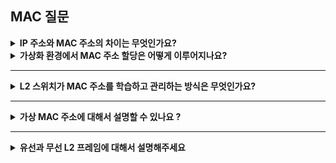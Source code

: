 ## MAC 질문

<details>
<summary> <strong> IP 주소와 MAC 주소의 차이는 무엇인가요? </strong></summary>
<div markdown="1>

IP 주소는 네트워크 계층에서 사용되는 주소며, 논리적 주소이다. 호스트와 네트워크 부분으로 나뉘며 IPv4와 IPv6가 있다.

MAC 주소는 데이터 링크 계층에서 사용되는 고유한 물리적 주소이다. NIC에 할당된 고유한 주소로 보통 48비트로 구성된다.

<details>
<summary> <strong> 네트워크 통신에서 두 주소가 필요한 이유는 무엇인가요? </strong></summary>
<div markdown="1">

IP 주소는 네트워크 상에서 데이터를 전달할 경로를 설정하고, MAC 주소는 해당 데이터를 물리적으로 전달하는 데 사용된다.

IP 주소: 네트워크 내에서 장치들을 구분하고 라우팅하는 데 필요하다. 패킷이 목적지까지 전달되도록 경로를 지정하는데 사용된다.

MAC 주소: 실제로 물리적인 네트워크 연결에서 사용되며 장치 간의 직접적인 데이터 전송이 필요하다. 같은 네트워크 내의 장치들 간의 통신에서 중요한 역할을 한다.

</div>
</details>

<details>
<summary><strong> 가상화 환경에서 MAC 주소 할당은 어떻게 이루어지나요? </strong></summary>
<div markdown="1">

(vNIC)가상 네트워크 인터페이스 카드에 할당된다. 가상 머신이 생성될 때, 호스트 시스템에서 가상 네트워크 인터페이스에 MAC 주소를 할당한다.

</div>
</details>

</div>
</details>

---

<details>
<summary><strong> L2 스위치가 MAC 주소를 학습하고 관리하는 방식은 무엇인가요? </strong></summary>
<div markdown="1>

L2 스위치는 MAC 주소 테이블을 기반으로 프레임을 전달한다.

1. 프레임 수신

   스위치가 특정 포트에서 프레임을 수신하면 프레임의 출발지 MAC 주소를 확인

2. MAC 주소 학습

   스위치는 프레임이 들어온 포트와 출발지 MAC 주소를 매핑해 MAC 주소 테이블에 저장

   특정 MAC 주소가 어느 포트와 연결되어 있는 지 알 수 있음

3. 목적지 MAC 주소 확인

   프레임의 목적지 MAC 주소를 MAC 주소 테이블에서 검색

   만약 테이블에 주소가 존재하면 유니캐스트

4. 테이블 갱신

   MAC 주소 테이블은 동적으로 관리되며, 일정 시간이 지나면 오래된 주소는 삭제된다.(5분)

<details>
<summary><strong> MAC 주소 테이블 관리는 어떻게 하나요? </strong></summary>
<div markdown="1">

동적 학습과 타임아웃을 통해 이루어진다.

동적 학습:

스위치는 수신한 프레임의 출발지 MAC 주소와 수신 포트를 테이블에 자동으로 추가한다.새로운 프레임을 받을 때마다 해당 MAC 주소가 없으면 새로 추가하고, 이미 존재하면 갱신한다.

타임 아웃:

저장된 항목은 일정시간 동안 업데이트가 없으면 삭제된다.이를 통해 네트워크 변화에 동적으로 대응할 수 있다.

</div>
</details>

<details>
<summary><strong> 플러딩이 발생하는 상황과 처리 방식은 어떻게 되나요? </strong></summary>
<div markdown="1">

스위치가 목적지 MAC 주소를 MAC 주소 테이블에서 찾을 수 없는 경우에 플러딩이 발생한다.

</div>
</details>

<details>
<summary><strong> 플러딩과 브로드캐스트의 차이는 무엇일까요 </strong></summary>
<div markdown="1">

플러딩은 MAC 주소 테이블에 목적지 MAC 주소가 없는 경우 모든 포트로 프레임을 전송하고 브로드캐스트는 MAC 주소 FF:FF:FF:FF:FF:FF로 전송한다.

![플러딩과 브로드캐스트 차이점](./images/플러딩vs브로드캐스트.png)

</div>
</details>

</div>
</details>

---

<details>
<summary><strong> 가상 MAC 주소에 대해서 설명할 수 있나요 ? </strong></summary>
<div markdown="1>

실제 NIC가 아닌 논리적으로 생성된 MAC 주소를 의미한다. 고가용성을 제공하거나 특정 네트워크 기능을 지원하기 위해 사용된다.

네트워크에서 가상 MAC 주소는 실제 MAC 주소처럼 작동하며, 데이터 패킷이 가상 MAC 주소로 전송되면 해당 MAC 주소를 사용하는 활성 장치로 전달된다.

</div>
</details>

---

<details>
<summary><strong> 한 컴퓨터에서 MAC 주소는 몇 개일까요 ? </strong></summary>
<div markdown="1>

NIC 개수만큼 MAC 주소가 존재한다. 즉 각 네트워크 인터페이스마다 고유한 MAC 주소가 할당된다.

</div>
</details>

---

<details>
<summary><strong> 유선과 무선 L2 프레임에 대해서 설명해주세요 </strong></summary>
<div markdown="1>

유선 L2 프레임은 이더넷 2 프레임이 일반적으로 사용된다. 유선 네트워크에서는 물리적 케이블(이더넷 케이블)을 통해 데이터가 전송된다. 신호의 감쇠나 간섭이 상대적으로 적다.

무선 L2 프레임은 IEEE 802.11 표준을 따르며, Ethernet 프레임과는 구조가 다르다. 무선 네트워크는 wifi와 같은 무선 신호를 사용해 데이터를 전송한다. 신호 간섭과 장애물에 민감하고, 보안과 인증 메커니즘이 중요하다.

</div>
</details>

---

<details>
<summary><strong> DHCP에서 MAC 주소가 어떻게 활용되나요? </strong></summary>
<div markdown="1>

MAC 주소를 기반으로 장치에 IP 주소를 할당한다. MAC 주소는 네트워크에서 장치를 고유하게 식별하기 위한 역할을 한다.

IP 주소 요청: 클라이언트가 DHCP DISCOVER 메세지를 보낼 때, 자신의 MAC 주소를 포함해 DHCP 서버에 보낸다.

IP 주소 할당: DHCP 서버는 클라이언트의 MAC 주소를 확인하고 이에 따라 IP 주소를 할당한다.

MAC 주소 기반 예약: DHCP 서버는 특정 MAC 주소에 항상 동일한 IP 주소를 할당하도록 설정할 수 있다.

<details>
<summary><strong> DHCP 서버가 고정 IP 주소를 할당하기 위해 MAC 주소를 사용하는 방식(예약 IP 설정)을 설명해 보세요. </strong></summary>
<div markdown="1">

MAC 주소 기반 고정 IP 설정:

네트워크 관리자는 DHCP 서버에 특정 MAC 주소와 고정 IP 주소를 매핑하여 설정한다. 설정 후, 해당 MAC 주소를 가진 장치가 DHCP 요청을 보낼 때 DHCP 서버는 항상 동일한 IP 주소를 할당한다.

</div>
</details>

<details>
<summary><strong> DHCP와 ARP가 MAC 주소를 활용하는 방식의 공통점과 차이점을 설명해 보세요.</strong></summary>
<div markdown="1">

공통점:

MAC 주소를 기반으로 동작한다. 네트워크에서 장치를 식별하기 위해서 MAC 주소를 활용한다.

ARP는 IP 주소와 MAC 주소를 매핑하는 데 사용되고, DHCP는 IP 주소를 할당받는 초기 과정에서 MAC 주소를 사용한다

차이점:
![DHCP와 ARP 차이점](./images/DHCP.png)

</div>
</details>

</div>
</details>
